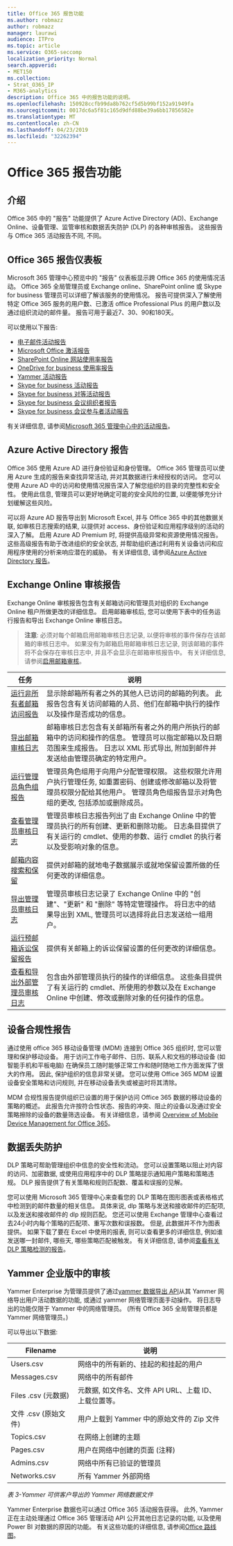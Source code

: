 ```yaml
---
title: Office 365 报告功能
ms.author: robmazz
author: robmazz
manager: laurawi
audience: ITPro
ms.topic: article
ms.service: O365-seccomp
localization_priority: Normal
search.appverid:
- MET150
ms.collection:
- Strat_O365_IP
- M365-analytics
description: Office 365 中的报告功能的说明。
ms.openlocfilehash: 150928ccfb99da8b762cf5d5b99bf152a91949fa
ms.sourcegitcommit: 0017dc6a5f81c165d9dfd88be39a6bb17856582e
ms.translationtype: MT
ms.contentlocale: zh-CN
ms.lasthandoff: 04/23/2019
ms.locfileid: "32262394"
---
```

# <a name="office-365-reporting-features"></a>Office 365 报告功能 

## <a name="introduction"></a>介绍
Office 365 中的 "报告" 功能提供了 Azure Active Directory (AD)、Exchange Online、设备管理、监管审核和数据丢失防护 (DLP) 的各种审核报告。 这些报告与 Office 365 活动报告不同, 不同。

## <a name="office-365-reports-dashboard"></a>Office 365 报告仪表板
Microsoft 365 管理中心预览中的 "报告" 仪表板显示跨 Office 365 的使用情况活动。 Office 365 全局管理员或 Exchange online、SharePoint online 或 Skype for business 管理员可以详细了解该服务的使用情况。 报告可提供深入了解使用特定 Office 365 服务的用户数、已激活 office Professional Plus 的用户数以及通过组织流动的邮件量。 报告可用于最近7、30、90和180天。

可以使用以下报告:
- [电子邮件活动报告](https://support.office.com/article/Office-365-Reports-in-the-admin-center-preview--Email-activity-1cbe2c00-ca65-4fb9-9663-1bbfa58ebe44)
- [Microsoft Office 激活报告](https://support.office.com/article/Office-365-Reports-in-the-admin-center-preview--Microsoft-Office-activations-87c24ae2-82e0-4d1e-be01-c3bcc3f18c60)
- [SharePoint Online 网站使用率报告](https://support.office.com/article/Office-365-Reports-in-the-admin-center-preview--SharePoint-site-usage-4ecfb843-e5d5-464d-8bf6-7ed512a9b213)
- [OneDrive for business 使用率报告](https://support.office.com/article/Office-365-Reports-in-the-Admin-Center-Preview--OneDrive-for-Business-usage-0de3b312-c4e8-4e4b-a02d-32b2f726a680)
- [Yammer 活动报告](https://support.office.com/article/View-the-Yammer-Activity-report-in-the-Office-365-admin-center-preview-c7c9f938-5b8e-4d52-b1a2-c7c32cb2312a)
- [Skype for business 活动报告](https://docs.microsoft.com/SkypeForBusiness/skype-for-business-online-reporting/activity-report)
- [Skype for business 对等活动报告](https://docs.microsoft.com/SkypeForBusiness/skype-for-business-online-reporting/peer-to-peer-activity-report)
- [Skype for business 会议组织者报告](https://docs.microsoft.com/SkypeForBusiness/skype-for-business-online-reporting/conference-organizer-activity-report)
- [Skype for business 会议参与者活动报告](https://docs.microsoft.com/SkypeForBusiness/skype-for-business-online-reporting/conference-participant-activity-report)

有关详细信息, 请参阅[Microsoft 365 管理中心中的活动报告](https://support.office.com/article/activity-reports-in-the-office-365-admin-center-0d6dfb17-8582-4172-a9a9-aed798150263)。


## <a name="azure-active-directory-reports"></a>Azure Active Directory 报告
Office 365 使用 Azure AD 进行身份验证和身份管理。 Office 365 管理员可以使用 Azure 生成的报告来查找异常活动, 并对其数据进行未经授权的访问。 您可以使用 Azure AD 中的访问和使用情况报告深入了解您组织的目录的完整性和安全性。 使用此信息, 管理员可以更好地确定可能的安全风险的位置, 以便能够充分计划缓解这些风险。

可以将 Azure AD 报告导出到 Microsoft Excel, 并与 Office 365 中的其他数据关联, 如审核日志搜索的结果, 以提供对 access、身份验证和应用程序级别的活动的深入了解。 启用 Azure AD Premium 时, 将提供高级异常和资源使用情况报告。 这些高级报告有助于改进组织的安全状态, 并帮助组织通过利用有关设备访问和应用程序使用的分析来响应潜在的威胁。 有关详细信息, 请参阅[Azure Active Directory 报告](https://docs.microsoft.com/azure/active-directory/reports-monitoring/overview-reports/)。

## <a name="exchange-online-audit-reports"></a>Exchange Online 审核报告
Exchange Online 审核报告包含有关邮箱访问和管理员对组织的 Exchange Online 租户所做更改的详细信息。 启用邮箱审核后, 您可以使用下表中的任务运行报告和导出 Exchange Online 审核日志。

>**注意**: 必须对每个邮箱启用邮箱审核日志记录, 以便将审核的事件保存在该邮箱的审核日志中。 如果没有为邮箱启用邮箱审核日志记录, 则该邮箱的事件将不会保存在审核日志中, 并且不会显示在邮箱审核报告中。 有关详细信息, 请参阅[启用邮箱审核](https://support.office.com/article/Enable-mailbox-auditing-in-Office-365-aaca8987-5b62-458b-9882-c28476a66918)。

| 任务 | 说明 |
|----------------------------------------------|----------------------------------------------------------------------------------------------------------------------------------------------------------------------------------------------------------------------------------------------------------------------------------------------------------------------------------------------------------|
| [运行非所有者邮箱访问报告](https://docs.microsoft.com/exchange/security-and-compliance/exchange-auditing-reports/non-owner-mailbox-access-report) | 显示除邮箱所有者之外的其他人已访问的邮箱的列表。 此报告包含有关访问邮箱的人员、他们在邮箱中执行的操作以及操作是否成功的信息。 |
| [导出邮箱审核日志](https://docs.microsoft.com/exchange/security-and-compliance/exchange-auditing-reports/export-mailbox-audit-logs) | 邮箱审核日志包含有关邮箱所有者之外的用户所执行的邮箱中的访问和操作的信息。 管理员可以指定邮箱以及日期范围来生成报告。 日志以 XML 形式导出, 附加到邮件并发送给由管理员确定的特定用户。 |
| [运行管理员角色组报告](https://docs.microsoft.com/Office365/SecurityCompliance/eop/run-an-administrator-role-group-report-in-eop-eop) | 管理员角色组用于向用户分配管理权限。 这些权限允许用户执行管理任务, 如重置密码、创建或修改邮箱以及将管理员权限分配给其他用户。 管理员角色组报告显示对角色组的更改, 包括添加或删除成员。 |
| [查看管理员审核日志](https://docs.microsoft.com/exchange/security-and-compliance/exchange-auditing-reports/view-administrator-audit-log) | 管理员审核日志报告列出了由 Exchange Online 中的管理员执行的所有创建、更新和删除功能。 日志条目提供了有关运行的 cmdlet、使用的参数、运行 cmdlet 的执行者以及受影响对象的信息。 |
| [邮箱内容搜索和保留](https://docs.microsoft.com/exchange/security-and-compliance/in-place-ediscovery/in-place-ediscovery) | 提供对邮箱的就地电子数据展示或就地保留设置所做的任何更改的详细信息。 |
| [导出管理员审核日志](https://docs.microsoft.com/exchange/security-and-compliance/exchange-auditing-reports/search-role-group-changes) | 管理员审核日志记录了 Exchange Online 中的 "创建"、"更新" 和 "删除" 等特定管理操作。 将日志中的结果导出到 XML, 管理员可以选择将此日志发送给一组用户。 |
| [运行预邮箱诉讼保留报告](https://docs.microsoft.com/exchange/security-and-compliance/exchange-auditing-reports/per-mailbox-litigation-hold-report) | 提供有关邮箱上的诉讼保留设置的任何更改的详细信息。 |
| [查看和导出外部管理员审核日志](https://docs.microsoft.com/exchange/security-and-compliance/exchange-auditing-reports/view-external-admin-audit-log) | 包含由外部管理员执行的操作的详细信息。 这些条目提供了有关运行的 cmdlet、所使用的参数以及在 Exchange Online 中创建、修改或删除对象的任何操作的信息。 |

## <a name="device-compliance-reports"></a>设备合规性报告
通过使用 office 365 移动设备管理 (MDM) 连接到 Office 365 组织时, 您可以管理和保护移动设备。 用于访问工作电子邮件、日历、联系人和文档的移动设备 (如智能手机和平板电脑) 在确保员工随时能够正常工作和随时随地工作方面发挥了很大的作用。 因此, 保护组织的信息非常关键。 您可以使用 Office 365 MDM 设置设备安全策略和访问规则, 并在移动设备丢失或被盗时将其清除。

MDM 合规性报告提供组织已设置的用于保护访问 Office 365 数据的移动设备的策略的概述。 此报告允许按符合性状态、报告的冲突、阻止的设备以及通过安全策略擦除的设备的数量筛选设备。 有关详细信息，请参阅 [Overview of Mobile Device Management for Office 365](https://support.office.com/article/Overview-of-Mobile-Device-Management-for-Office-365-faa7d8e5-645d-4d59-839c-c8d4c1869e4a)。

## <a name="data-loss-prevention"></a>数据丢失防护
DLP 策略可帮助管理组织中信息的安全性和流动。 您可以设置策略以阻止对内容的访问、加密数据, 或使用应用程序中的 DLP 策略提示通知用户策略和策略违规。 DLP 报告提供了有关策略和规则匹配数、覆盖和误报的见解。

您可以使用 Microsoft 365 管理中心来查看您的 DLP 策略在图形图表或表格格式中检测到的邮件数量的相关信息。 具体来说, dlp 策略与发送和接收邮件的匹配项, 以及发送和接收邮件的 dlp 规则匹配。 您还可以使用 Exchange 管理中心查看过去24小时内每个策略的匹配项、重写次数和误报数。 但是, 此数据并不作为图表提供。 如果下载了要在 Excel 中使用的报表, 则可以查看更多的详细信息, 例如谁发送哪一封邮件, 哪些天, 哪些策略匹配被触发。 有关详细信息, 请参阅[查看有关 DLP 策略检测的报告](https://technet.microsoft.com/en-us/library/jj889415(v=exchg.150).aspx)。

## <a name="auditing-in-yammer-enterprise"></a>Yammer 企业版中的审核
Yammer Enterprise 为管理员提供了通过[yammer 数据导出 API](https://support.office.com/article/export-data-from-yammer-enterprise-b303d8f3-007d-4ad4-81f8-54fb1ecfb3f2)从其 Yammer 网络导出用户活动数据的功能, 或通过 yammer 网络管理页面手动操作。 将日志导出的功能仅限于 Yammer 中的网络管理员。 (所有 Office 365 全局管理员都是 Yammer 网络管理员。)

可以导出以下数据:

| Filename | 说明 |
|----------------------------|-------------------------------------------------------------------------|
| Users.csv | 网络中的所有新的、挂起的和挂起的用户 |
| Messages.csv | 网络中的所有邮件 |
| Files .csv (元数据) | 元数据, 如文件名、文件 API URL、上载 ID、上载位置等。 |
| 文件 .csv (原始文件) | 用户上载到 Yammer 中的原始文件的 Zip 文件 |
| Topics.csv | 在网络上创建的主题 |
| Pages.csv | 用户在网络中创建的页面 (注释) |
| Admins.csv | 网络中所有已验证的管理员 |
| Networks.csv | 所有 Yammer 外部网络 |

*表 3-Yammer 可供客户导出的 Yammer 网络数据文件*

Yammer Enterprise 数据也可以通过 Office 365 活动报告获得。 此外, Yammer 正在主动处理通过 Office 365 管理活动 API 公开其他日志记录的功能, 以及使用 Power BI 对数据的原因的功能。 有关这些功能的详细信息, 请参阅[Office 路线图](https://fasttrack.microsoft.com/roadmap?filters=yammer)。
